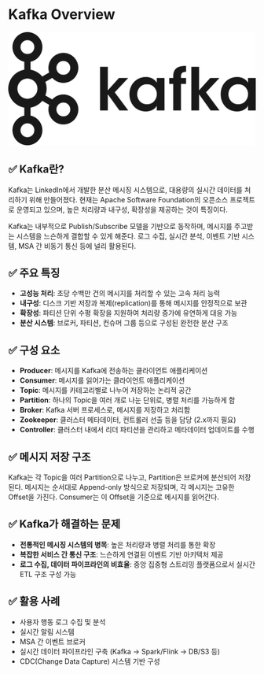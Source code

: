 # Kafka Overview

![kafka](images/image.png)

## ✅ Kafka란?

Kafka는 LinkedIn에서 개발한 분산 메시징 시스템으로, 대용량의 실시간 데이터를 처리하기 위해 만들어졌다. 현재는 Apache Software Foundation의 오픈소스 프로젝트로 운영되고 있으며, 높은 처리량과 내구성, 확장성을 제공하는 것이 특징이다.

Kafka는 내부적으로 Publish/Subscribe 모델을 기반으로 동작하며, 메시지를 주고받는 시스템을 느슨하게 결합할 수 있게 해준다. 로그 수집, 실시간 분석, 이벤트 기반 시스템, MSA 간 비동기 통신 등에 널리 활용된다.

## ✅ 주요 특징

- **고성능 처리**: 초당 수백만 건의 메시지를 처리할 수 있는 고속 처리 능력
- **내구성**: 디스크 기반 저장과 복제(replication)를 통해 메시지를 안정적으로 보관
- **확장성**: 파티션 단위 수평 확장을 지원하여 처리량 증가에 유연하게 대응 가능
- **분산 시스템**: 브로커, 파티션, 컨슈머 그룹 등으로 구성된 완전한 분산 구조

## ✅ 구성 요소

- **Producer**: 메시지를 Kafka에 전송하는 클라이언트 애플리케이션
- **Consumer**: 메시지를 읽어가는 클라이언트 애플리케이션
- **Topic**: 메시지를 카테고리별로 나누어 저장하는 논리적 공간
- **Partition**: 하나의 Topic을 여러 개로 나눈 단위로, 병렬 처리를 가능하게 함
- **Broker**: Kafka 서버 프로세스로, 메시지를 저장하고 처리함
- **Zookeeper**: 클러스터 메타데이터, 컨트롤러 선출 등을 담당 (2.x까지 필요)
- **Controller**: 클러스터 내에서 리더 파티션을 관리하고 메타데이터 업데이트를 수행

## ✅ 메시지 저장 구조

Kafka는 각 Topic을 여러 Partition으로 나누고, Partition은 브로커에 분산되어 저장된다. 메시지는 순서대로 Append-only 방식으로 저장되며, 각 메시지는 고유한 Offset을 가진다. Consumer는 이 Offset을 기준으로 메시지를 읽어간다.

## ✅ Kafka가 해결하는 문제

- **전통적인 메시징 시스템의 병목**: 높은 처리량과 병렬 처리를 통한 확장
- **복잡한 서비스 간 통신 구조**: 느슨하게 연결된 이벤트 기반 아키텍처 제공
- **로그 수집, 데이터 파이프라인의 비효율**: 중앙 집중형 스트리밍 플랫폼으로서 실시간 ETL 구조 구성 가능

## ✅ 활용 사례

- 사용자 행동 로그 수집 및 분석
- 실시간 알림 시스템
- MSA 간 이벤트 브로커
- 실시간 데이터 파이프라인 구축 (Kafka → Spark/Flink → DB/S3 등)
- CDC(Change Data Capture) 시스템 기반 구성
